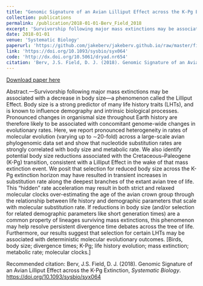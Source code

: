 ```yaml
---
title: "Genomic Signature of an Avian Lilliput Effect across the K-Pg Extinction"
collection: publications
permalink: /publication/2018-01-01-Berv_Field_2018
excerpt: 'Survivorship following major mass extinctions may be associated with a decrease in body size—a phenomenon called the Lilliput Effect. Body size is a strong predictor of many life history traits (LHTs), and is known to influence demography and intrinsic biological processes. Pronounced changes in organismal size throughout Earth history are therefore likely to be associated with concomitant genome-wide changes in evolutionary rates.'
date: 2018-01-01
venue: 'Systematic Biology'
paperurl: 'https://github.com/jakeberv/jakeberv.github.io/raw/master/files/pdf/papers/Berv_Field_2018.pdf'
link: 'https://doi.org/10.1093/sysbio/syx064'
code: 'http://dx.doi.org/10.5061/dryad.nr654'
citation: 'Berv, J.S. Field, D. J. (2018). Genomic Signature of an Avian Lilliput Effect across the K-Pg Extinction, <i>Systematic Biology</i>.'
---
```


[Download paper here](https://github.com/jakeberv/jakeberv.github.io/raw/master/files/pdf/papers/Berv_Field_2018.pdf)

Abstract.—Survivorship following major mass extinctions may be associated with a decrease in body size—a phenomenon called the Lilliput Effect. Body size is a strong predictor of many life history traits (LHTs), and is known to influence demography and intrinsic biological processes. Pronounced changes in organismal size throughout Earth history are therefore likely to be associated with concomitant genome-wide changes in evolutionary rates. Here, we report pronounced heterogeneity in rates of molecular evolution (varying up to ∼20-fold) across a large-scale avian phylogenomic data set and show that nucleotide substitution rates are strongly correlated with body size and metabolic rate. We also identify potential body size reductions associated with the Cretaceous–Paleogene (K-Pg) transition, consistent with a Lilliput Effect in the wake of that mass extinction event. We posit that selection for reduced body size across the K-Pg extinction horizon may have resulted in transient increases in substitution rate along the deepest branches of the extant avian tree of life. This “hidden” rate acceleration may result in both strict and relaxed molecular clocks over-estimating the age of the avian crown group through the relationship between life history and demographic parameters that scale with molecular substitution rate. If reductions in body size (and/or selection for related demographic parameters like short generation times) are a common property of lineages surviving mass extinctions, this phenomenon may help resolve persistent divergence time debates across the tree of life. Furthermore, our results suggest that selection for certain LHTs may be associated with deterministic molecular evolutionary outcomes. [Birds, body size; divergence times; K-Pg; life history evolution; mass extinction; metabolic rate; molecular clocks.]

Recommended citation: Berv, J.S. Field, D. J. (2018). Genomic Signature of an Avian Lilliput Effect across the K-Pg Extinction, <i>Systematic Biology</i>. https://doi.org/10.1093/sysbio/syx064